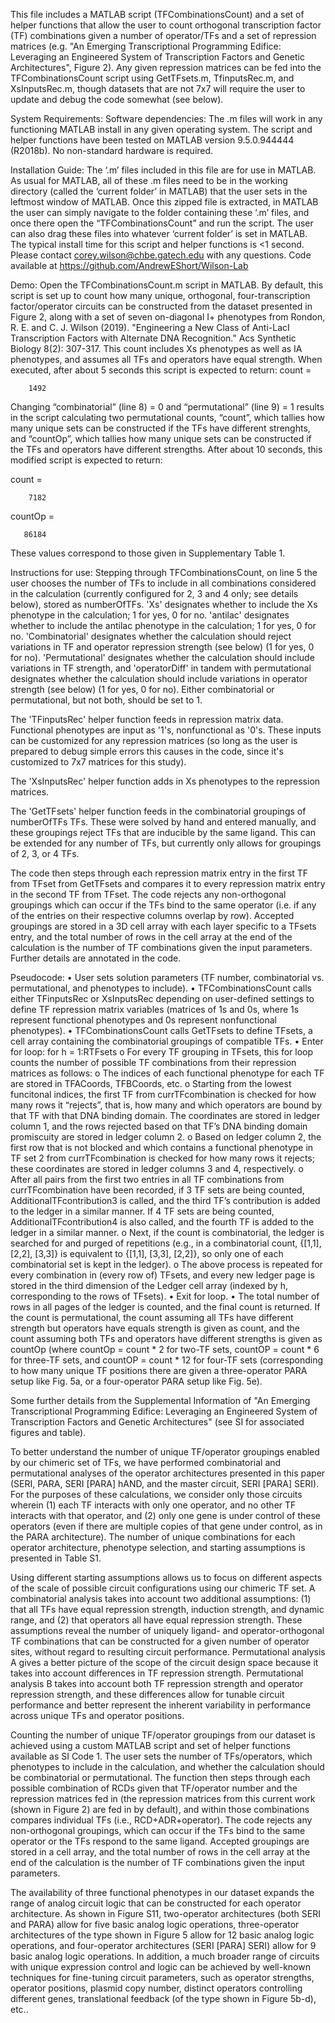 This file includes a MATLAB script (TFCombinationsCount) and a set of helper functions that allow the user to count orthogonal transcription factor (TF) combinations given a number of operator/TFs and a set of repression matrices (e.g. "An Emerging Transcriptional Programming Edifice: Leveraging an Engineered System of Transcription Factors and Genetic Architectures", Figure 2). Any given repression matrices can be fed into the TFCombinationsCount script using GetTFsets.m, TfinputsRec.m, and XsInputsRec.m, though datasets that are not 7x7 will require the user to update and debug the code somewhat (see below). 

System Requirements:
Software dependencies: The .m files will work in any functioning MATLAB install in any given operating system. The script and helper functions have been tested on MATLAB version 9.5.0.944444 (R2018b). No non-standard hardware is required.

Installation Guide: 
The ‘.m’ files included in this file are for use in MATLAB. As usual for MATLAB, all of these .m files need to be in the working directory (called the ‘current folder’ in MATLAB) that the user sets in the leftmost window of MATLAB. Once this zipped file is extracted, in MATLAB the user can simply navigate to the folder containing these ‘.m’ files, and once there open the “TFCombinationsCount” and run the script.  The user can also drag these files into whatever ‘current folder’ is set in MATLAB. 
The typical install time for this script and helper functions is <1 second. 
Please contact corey.wilson@chbe.gatech.edu with any questions. 
Code available at https://github.com/AndrewEShort/Wilson-Lab

Demo: 
Open the TFCombinationsCount.m script in MATLAB. By default, this script is set up to count how many unique, orthogonal, four-transcription factor/operator circuits can be constructed from the dataset presented in Figure 2, along with a set of seven on-diagonal I+ phenotypes from Rondon, R. E. and C. J. Wilson (2019). "Engineering a New Class of Anti-LacI Transcription Factors with Alternate DNA Recognition." Acs Synthetic Biology 8(2): 307-317. This count includes Xs phenotypes as well as IA phenotypes, and assumes all TFs and operators have equal strength. When executed, after about 5 seconds this script is expected to return:
count =

        1492

Changing “combinatorial” (line 8) = 0 and “permutational” (line 9) = 1 results in the script calculating two permutational counts, “count”, which tallies how many unique sets can be constructed if the TFs have different strenghts, and “countOp”, which tallies how many unique sets can be constructed if the TFs and operators have different strengths. After about 10 seconds, this modified script is expected to return:

count =

        7182


countOp =

       86184
These values correspond to those given in Supplementary Table 1. 


Instructions for use:
Stepping through TFCombinationsCount, on line 5 the user chooses the number of TFs to include in all combinations considered in the calculation (currently configured for 2, 3 and 4 only; see details below), stored as numberOfTFs. 'Xs' designates whether to include the Xs phenotype in the calculation; 1 for yes, 0 for no. 'antilac' designates whether to include the antilac phenotype in the calculation; 1 for yes, 0 for no. 'Combinatorial' designates whether the calculation should reject variations in TF and operator repression strength (see below) (1 for yes, 0 for no). 'Permutational' designates whether the calculation should include variations in TF strength, and 'operatorDiff' in tandem with permutational designates whether the calculation should include variations in operator strength (see below) (1 for yes, 0 for no). Either combinatorial or permutational, but not both, should be set to 1. 

The 'TFinputsRec' helper function feeds in repression matrix data. Functional phenotypes are input as '1's, nonfunctional as '0's. These inputs can be customized for any repression matrices (so long as the user is prepared to debug simple errors this causes in the code, since it's customized to 7x7 matrices for this study). 

The 'XsInputsRec' helper function adds in Xs phenotypes to the repression matrices.

The 'GetTFsets' helper function feeds in the combinatorial groupings of numberOfTFs TFs. These were solved by hand and entered manually, and these groupings reject TFs that are inducible by the same ligand. This can be extended for any number of TFs, but currently only allows for groupings of 2, 3, or 4 TFs. 

The code then steps through each repression matrix entry in the first TF from TFset from GetTFsets and compares it to every repression matrix entry in the second TF from TFset. The code rejects any non-orthogonal groupings which can occur if the TFs bind to the same operator (i.e. if any of the entries on their respective columns overlap by row). Accepted groupings are stored in a 3D cell array with each layer specific to a TFsets entry, and the total number of rows in the cell array at the end of the calculation is the number of TF combinations given the input parameters. Further details are annotated in the code.

Pseudocode: 
•	User sets solution parameters (TF number, combinatorial vs. permutational, and phenotypes to include).
•	TFCombinationsCount calls either TFinputsRec or XsInputsRec depending on user-defined settings to define TF repression matrix variables (matrices of 1s and 0s, where 1s represent functional phenotypes and 0s represent nonfunctional phenotypes).
•	TFCombinationsCount calls GetTFsets to define TFsets, a cell array containing the combinatorial groupings of compatible TFs. 
•	Enter for loop: for h = 1:RTFsets 
o	For every TF grouping in TFsets, this for loop counts the number of possible TF combinations from their repression matrices as follows:
o	The indices of each functional phenotype for each TF are stored in TFACoords, TFBCoords, etc.
o	Starting from the lowest funcitonal indices, the first TF from currTFcombination is checked for how many rows it “rejects”, that is, how many and which operators are bound by that TF with that DNA binding domain. The coordinates are stored in ledger column 1, and the rows rejected based on that TF’s DNA binding domain promiscuity are stored in ledger column 2. 
o	Based on ledger column 2, the first row that is not blocked and which contains a functional phenotype in TF set 2 from currTFcombination is checked for how many rows it rejects; these coordinates are stored in ledger columns 3 and 4, respectively. 
o	After all pairs from the first two entries in all TF combinations from currTFcombination have been recorded, if 3 TF sets are being counted, AdditionalTFcontribution3 is called, and the third TF’s contribution is added to the ledger in a similar manner. If 4 TF sets are being counted, AdditionalTFcontribution4 is also called, and the fourth TF is added to the ledger in a similar manner. 
o	Next, if the count is combinatorial, the ledger is searched for and purged of repetitions (e.g., in a combinatorial count, {[1,1], [2,2], [3,3]} is equivalent to {[1,1], [3,3], [2,2]}, so only one of each combinatorial set is kept in the ledger).
o	The above process is repeated for every combination in (every row of) TFsets, and every new ledger page is stored in the third dimension of the Ledger cell array (indexed by h, corresponding to the rows of TFsets).
•	Exit for loop.
•	The total number of rows in all pages of the ledger is counted, and the final count is returned. If the count is permutational, the count assuming all TFs have different strength but operators have equals strength is given as count, and the count assuming both TFs and operators have different strengths is given as countOp (where countOp = count * 2 for two-TF sets, countOP = count * 6 for three-TF sets, and countOP = count * 12 for four-TF sets (corresponding to how many unique TF positions there are given a three-operator PARA setup like Fig. 5a, or a four-operator PARA setup like Fig. 5e). 



Some further details from the Supplemental Information of "An Emerging Transcriptional Programming Edifice: Leveraging an Engineered System of Transcription Factors and Genetic Architectures" (see SI for associated figures and table).

To better understand the number of unique TF/operator groupings enabled by our chimeric set of TFs, we have performed combinatorial and permutational analyses of the operator architectures presented in this paper (SERI, PARA, SERI [PARA] hAND, and the master circuit, SERI [PARA] SERI). For the purposes of these calculations, we consider only those circuits wherein (1) each TF interacts with only one operator, and no other TF interacts with that operator, and (2) only one gene is under control of these operators (even if there are multiple copies of that gene under control, as in the PARA architecture). The number of unique combinations for each operator architecture, phenotype selection, and starting assumptions is presented in Table S1.

Using different starting assumptions allows us to focus on different aspects of the scale of possible circuit configurations using our chimeric TF set. A combinatorial analysis takes into account two additional assumptions: (1) that all TFs have equal repression strength, induction strength, and dynamic range, and (2) that operators all have equal repression strength. These assumptions reveal the number of uniquely ligand- and operator-orthogonal TF combinations that can be constructed for a given number of operator sites, without regard to resulting circuit performance. Permutational analysis A gives a better picture of the scope of the circuit design space because it takes into account differences in TF repression strength. Permutational analysis B takes into account both TF repression strength and operator repression strength, and these differences allow for tunable circuit performance and better represent the inherent variability in performance across unique TFs and operator positions.

Counting the number of unique TF/operator groupings from our dataset is achieved using a custom MATLAB script and set of helper functions available as SI Code 1. The user sets the number of TFs/operators, which phenotypes to include in the calculation, and whether the calculation should be combinatorial or permutational. The function then steps through each possible combination of RCDs given that TF/operator number and the repression matrices fed in (the repression matrices from this current work (shown in Figure 2) are fed in by default), and within those combinations compares individual TFs (i.e., RCD+ADR+operator). The code rejects any non-orthogonal groupings, which can occur if the TFs bind to the same operator or the TFs respond to the same ligand. Accepted groupings are stored in a cell array, and the total number of rows in the cell array at the end of the calculation is the number of TF combinations given the input parameters.

The availability of three functional phenotypes in our dataset expands the range of analog circuit logic that can be constructed for each operator architecture. As shown in Figure S11, two-operator architectures (both SERI and PARA) allow for five basic analog logic operations, three-operator architectures of the type shown in Figure 5 allow for 12 basic analog logic operations, and four-operator architectures (SERI [PARA] SERI) allow for 9 basic analog logic operations. In addition, a much broader range of circuits with unique expression control and logic can be achieved by well-known techniques for fine-tuning circuit parameters, such as operator strengths, operator positions, plasmid copy number, distinct operators controlling different genes, translational feedback (of the type shown in Figure 5b-d), etc..

